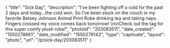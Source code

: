 {
    "title": "Sick Day",
    "description": "I’ve been fighting off a cold for the past 2 days and today...the cold won. So I’ve been stuck on the couch in my favorite Betsey Johnson Animal Print Robe drinking tea and taking naps. Fingers crossed my voice comes back tomorrow! \n\nCheck out the tag for this super comfy plush robe!",
    "photoId": "203083511",
    "date_created": "1550278661",
    "date_modified": "1550279143",
    "type": "captivate",
    "layout": "photo",
    "url": "\/p\/sick-day\/203083511"
}
